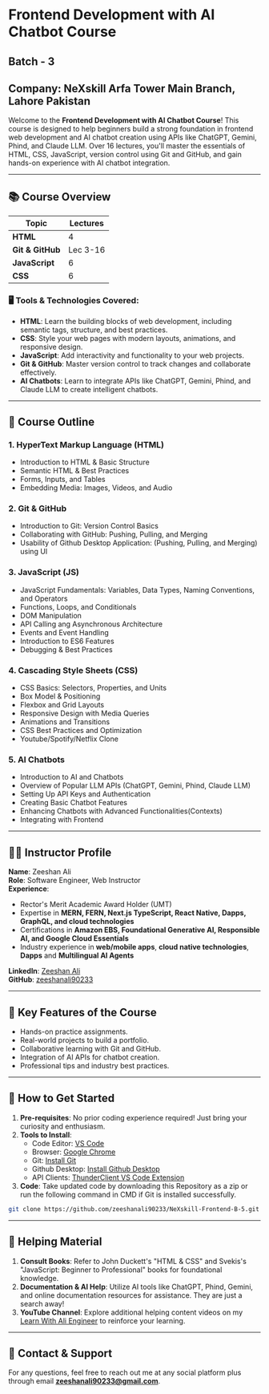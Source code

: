 # Frontend Development with AI Chatbot Course

## Batch - 3

## Company: NeXskill Arfa Tower Main Branch, Lahore Pakistan

Welcome to the **Frontend Development with AI Chatbot Course**! This course is designed to help beginners build a strong foundation in frontend web development and AI chatbot creation using APIs like ChatGPT, Gemini, Phind, and Claude LLM. Over 16 lectures, you'll master the essentials of HTML, CSS, JavaScript, version control using Git and GitHub, and gain hands-on experience with AI chatbot integration.

---

## 📚 Course Overview

| Topic            | Lectures |
| ---------------- | -------- |
| **HTML**         | 4        |
| **Git & GitHub** | Lec 3-16 |
| **JavaScript**   | 6        |
| **CSS**          | 6        |

### 🖥️ Tools & Technologies Covered:

- **HTML**: Learn the building blocks of web development, including semantic tags, structure, and best practices.
- **CSS**: Style your web pages with modern layouts, animations, and responsive design.
- **JavaScript**: Add interactivity and functionality to your web projects.
- **Git & GitHub**: Master version control to track changes and collaborate effectively.
- **AI Chatbots**: Learn to integrate APIs like ChatGPT, Gemini, Phind, and Claude LLM to create intelligent chatbots.

---

## 📆 Course Outline

### **1. HyperText Markup Language (HTML)**

- Introduction to HTML & Basic Structure
- Semantic HTML & Best Practices
- Forms, Inputs, and Tables
- Embedding Media: Images, Videos, and Audio

### **2. Git & GitHub**

- Introduction to Git: Version Control Basics
- Collaborating with GitHub: Pushing, Pulling, and Merging
- Usability of Github Desktop Application: (Pushing, Pulling, and Merging) using UI

### **3. JavaScript (JS)**

- JavaScript Fundamentals: Variables, Data Types, Naming Conventions, and Operators
- Functions, Loops, and Conditionals
- DOM Manipulation
- API Calling ang Asynchronous Architecture 
- Events and Event Handling
- Introduction to ES6 Features
- Debugging & Best Practices

### **4. Cascading Style Sheets (CSS)**

- CSS Basics: Selectors, Properties, and Units
- Box Model & Positioning
- Flexbox and Grid Layouts
- Responsive Design with Media Queries
- Animations and Transitions
- CSS Best Practices and Optimization
- Youtube/Spotify/Netflix Clone

### **5. AI Chatbots**

- Introduction to AI and Chatbots
- Overview of Popular LLM APIs (ChatGPT, Gemini, Phind, Claude LLM)
- Setting Up API Keys and Authentication
- Creating Basic Chatbot Features
- Enhancing Chatbots with Advanced Functionalities(Contexts)
- Integrating with Frontend

---

## 👩‍🏫 Instructor Profile

**Name**: Zeeshan Ali  
**Role**: Software Engineer, Web Instructor  
**Experience**:
- Rector's Merit Academic Award Holder (UMT)
- Expertise in **MERN, FERN, Next.js TypeScript, React Native, Dapps, GraphQL, and cloud technologies**
- Certifications in **Amazon EBS, Foundational Generative AI, Responsible AI, and Google Cloud Essentials**
- Industry experience in **web/mobile apps**, **cloud native technologies**, **Dapps** and **Multilingual AI Agents** 

**LinkedIn**: [Zeeshan Ali](https://www.linkedin.com/in/zeeshanali90233)  
**GitHub**: [zeeshanali90233](https://github.com/zeeshanali90233)

---

## 🌟 Key Features of the Course

- Hands-on practice assignments.
- Real-world projects to build a portfolio.
- Collaborative learning with Git and GitHub.
- Integration of AI APIs for chatbot creation.
- Professional tips and industry best practices.

---

## 🚀 How to Get Started

1. **Pre-requisites**: No prior coding experience required! Just bring your curiosity and enthusiasm.
2. **Tools to Install**:
   - Code Editor: [VS Code](https://code.visualstudio.com/)
   - Browser: [Google Chrome](https://www.google.com/chrome/)
   - Git: [Install Git](https://git-scm.com/)
   - Github Desktop: [Install Github Desktop](https://desktop.github.com/download/)
   - API Clients: [ThunderClient VS Code Extension](https://marketplace.visualstudio.com/items?itemName=rangav.vscode-thunder-client)
3. **Code**: Take updated code by downloading this Repository as a zip or run the following command in CMD if Git is installed successfully.
```bash
git clone https://github.com/zeeshanali90233/NeXskill-Frontend-B-5.git
```

---

## 📖 Helping Material

1. **Consult Books**: Refer to John Duckett's "HTML & CSS" and Svekis's "JavaScript: Beginner to Professional" books for foundational knowledge.
2. **Documentation & AI Help**: Utilize AI tools like ChatGPT, Phind, Gemini, and online documentation resources for assistance. They are just a search away!
3. **YouTube Channel**: Explore additional helping content videos on my [Learn With Ali Engineer](https://www.youtube.com/@learnwithaliengineer) to reinforce your learning.

---

## 📝 Contact & Support

For any questions, feel free to reach out me at any social platform plus through email **zeeshanali90233@gmail.com**.
